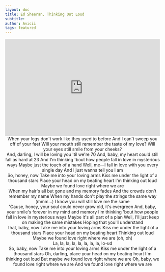 ```yaml
---
layout: doc
title: Ed Sheeran, Thinking Out Loud
subtitle: 
author: Avicii
tags: featured
---
```


<iframe width="100%" height="315" src="https://www.youtube.com/embed/lp-EO5I60KA" frameborder="0" allow="autoplay; encrypted-media" allowfullscreen></iframe>

<center>When your legs don't work like they used to before
And I can't sweep you off of your feet
Will your mouth still remember the taste of my love?
Will your eyes still smile from your cheeks?</center>

<center>And, darling, I will be loving you 'til we're 70
And, baby, my heart could still fall as hard at 23
And I'm thinking 'bout how people fall in love in mysterious ways
Maybe just the touch of a hand
Well, me—I fall in love with you every single day
And I just wanna tell you I am</center>

<center>So, honey, now
Take me into your loving arms
Kiss me under the light of a thousand stars
Place your head on my beating heart
I'm thinking out loud
Maybe we found love right where we are
</center>

<center>When my hair's all but gone and my memory fades
And the crowds don't remember my name
When my hands don't play the strings the same way (mmm...)
I know you will still love me the same</center>

<center>'Cause, honey, your soul could never grow old, it's evergreen
And, baby, your smile's forever in my mind and memory
I'm thinking 'bout how people fall in love in mysterious ways
Maybe it's all part of a plan
Well, I'll just keep on making the same mistakes
Hoping that you'll understand</center>

<center>That, baby, now
Take me into your loving arms
Kiss me under the light of a thousand stars
Place your head on my beating heart
Thinking out loud
Maybe we found love right where we are (oh, oh)</center>

<center>La, la, la, la, la, la, la, la, lo-ud</center>

<center>So, baby, now
Take me into your loving arms
Kiss me under the light of a thousand stars
Oh, darling, place your head on my beating heart
I'm thinking out loud
But maybe we found love right where we are
Oh, baby, we found love right where we are
And we found love right where we are</center>



